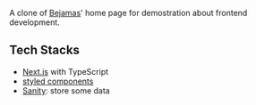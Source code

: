 A clone of [Bejamas](https://bejamas.io)' home page for demostration about frontend development.

## Tech Stacks

- [Next.js](https://nextjs.org/) with TypeScript
- [styled components](https://styled-components.com/)
- [Sanity](https://www.sanity.io/): store some data
